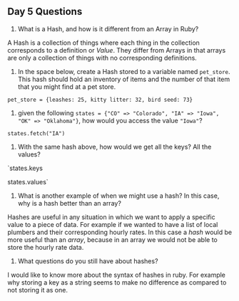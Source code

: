 ## Day 5 Questions

1. What is a Hash, and how is it different from an Array in Ruby?

A Hash is a collection of things where each thing in the collection corresponds
to a definition or *Value*. They differ from Arrays in that arrays are only a
collection of things with no corresponding definitions.

1. In the space below, create a Hash stored to a variable named `pet_store`.  This hash should hold an inventory of items and the number of that item that you might find at a pet store.

`pet_store = {leashes: 25, kitty litter: 32, bird seed: 73}`

1. given the following `states = {"CO" => "Colorado", "IA" => "Iowa", "OK" => "Oklahoma"}`, how would you access the value `"Iowa"`?

 `states.fetch("IA")`

1. With the same hash above, how would we get all the keys?  All the values?

`states.keys

 states.values`

1. What is another example of when we might use a hash?  In this case, why is a hash better than an array?

Hashes are useful in any situation in which we want to apply a specific value
to a piece of data. For example if we wanted to have a list of local plumbers and
their corresponding hourly rates. In this case a *hash* would be more useful than
an *array*, because in an array we would not be able to store the hourly rate data.

1. What questions do you still have about hashes?

I would like to know more about the syntax of hashes in ruby. For example why
storing a key as a string seems to make no difference as compared to not storing
it as one.
